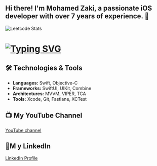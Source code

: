 ## Hi there! I'm **Mohamed Zaki**, a passionate iOS developer with over 7 years of experience. 🚀

![Leetcode Stats](https://leetcard.jacoblin.cool/MohamedZaki1994?theme=light&font=Lemonada)

# <a href="#"><img src="https://readme-typing-svg.herokuapp.com?font=Fira+Code&size=35&duration=2000&pause=500&color=F75C7E&background=FFFFFF00&width=435&lines=Mohamed+Zaki;Senior+iOS+Engineer;iOS+Expert" alt="Typing SVG"></a>


## 🛠️ Technologies & Tools
- **Languages:** Swift, Objective-C
- **Frameworks:** SwiftUI, UIKit, Combine
- **Architectures:** MVVM, VIPER, TCA
- **Tools:** Xcode, Git, Fastlane, XCTest

## 📺 My YouTube Channel
[YouTube channel](https://youtube.com/@mohamedzaki4056)

## 💼M y LinkedIn
[LinkedIn Profile](https://www.linkedin.com/in/mohamed-zaki-603b38124/)
<!--
**MohamedZaki1994/MohamedZaki1994** is a ✨ _special_ ✨ repository because its `README.md` (this file) appears on your GitHub profile.

Here are some ideas to get you started:

- 🔭 I’m currently working on ...
- 🌱 I’m currently learning ...
- 👯 I’m looking to collaborate on ...
- 🤔 I’m looking for help with ...
- 💬 Ask me about ...
- 📫 How to reach me: ...
- 😄 Pronouns: ...
- ⚡ Fun fact: ...
-->
